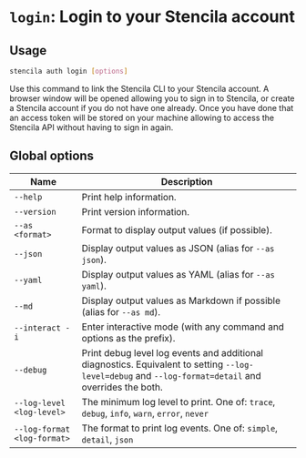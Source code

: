 <!-- Generated from doc comments in Rust. Do not edit. -->

# `login`: Login to your Stencila account

## Usage

```sh
stencila auth login [options]
```

Use this command to link the Stencila CLI to your Stencila account. A browser window will be opened allowing you to sign in to Stencila, or create a Stencila account if you do not have one already. Once you have done that an access token will be stored on your machine allowing to access the Stencila API without having to sign in again.




## Global options

| Name | Description |
| --- | --- |
| `--help` | Print help information. |
| `--version` | Print version information. |
| `--as <format>` | Format to display output values (if possible). |
| `--json` | Display output values as JSON (alias for `--as json`). |
| `--yaml` | Display output values as YAML (alias for `--as yaml`). |
| `--md` | Display output values as Markdown if possible (alias for `--as md`). |
| `--interact -i` | Enter interactive mode (with any command and options as the prefix). |
| `--debug` | Print debug level log events and additional diagnostics. Equivalent to setting `--log-level=debug` and `--log-format=detail` and overrides the both. |
| `--log-level <log-level>` | The minimum log level to print. One of: `trace`, `debug`, `info`, `warn`, `error`, `never` |
| `--log-format <log-format>` | The format to print log events. One of: `simple`, `detail`, `json` |